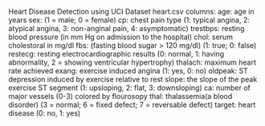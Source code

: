 Heart Disease Detection using UCI Dataset
heart.csv columns:
age: age in years
sex: (1 = male; 0 = female)
cp: chest pain type (1: typical angina, 2: atypical angina, 3: non-anginal pain, 4: asymptomatic)
trestbps: resting blood pressure (in mm Hg on admission to the hospital)
chol: serum cholestoral in mg/dl
fbs: (fasting blood sugar > 120 mg/dl) (1: true; 0: false)
restecg: resting electrocardiographic results (0: normal, 1: having abnormality, 2 = showing ventricular hypertrophy)
thalach: maximum heart rate achieved
exang: exercise induced angina (1: yes, 0: no)
oldpeak: ST depression induced by exercise relative to rest
slope: the slope of the peak exercise ST segment (1: upsloping, 2: flat, 3: downsloping)
ca: number of major vessels (0-3) colored by flourosopy
thal: thalassemia(a blood disorder) (3 = normal; 6 = fixed defect; 7 = reversable defect)
target: heart disease (0: no, 1: yes)
